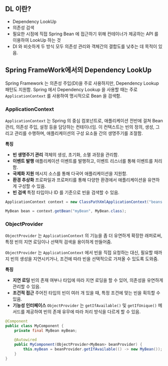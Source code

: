 
## DL 이란?
* Dependency LookUp
* 의존성 검색
* 필요한 시점에 직접 Spring Bean 에 접근하기 위해 컨테이너가 제공하는 API 를 이용하여 LookUp 하는 것
* DI 와 비슷하게 두 방식 모두 의존성 관리와 객체간의 결합도를 낮추는 데 목적이 있음.

## Spring FrameWork에서의 Dependency LookUp

Spring Framework 는 의존성 주입(DI)을 주로 사용하지만, Dependency Lookup 패턴도 지원함. Spring 에서 Dependency Lookup 을 사용할 때는 주로 `ApplicationContext` 를 사용하여 명시적으로 Bean 을 검색함.

### ApplicationContext

`ApplicationContext` 는 Spring 의 중심 컴포넌트로, 애플리케이션 전반에 걸쳐 Bean 관리, 의존성 주입, 설정 등을 담당하는 컨테이너임.
이 컨텍스트는 빈의 정의, 생성, 그리고 관리를 수행하며, 애플리케이션의 구성 요소들 간의 생명주기를 조절함.

**특징**
* **빈 생명주기 관리**
	객체의 생성, 초기화, 소멸 과정을 관리함.
* **이벤트 발행**
	애플리케이션 이벤트를 발행하고, 이벤트 리스너를 통해 이벤트를 처리함.
* **국제화 지원**
	메시지 소스를 통해 다국어 애플리케이션을 지원함.
* **환경 추상화**
	프로파일과 프로퍼티를 통해 다양한 환경에서 애플리케이션을 유연하게 구성할 수 있음.
* **빈 검색**
	특정 타입이나 ID 를 기준으로 빈을 검색할 수 있음.

```java
ApplicationContext context = new ClassPathXmlApplicationContext("beans.xml");

MyBean bean = context.getBean("myBean", MyBean.class);
```


### ObjectProvider

`ObjectProvider` 는 `ApplicationContext` 의 기능을 좀 더 유연하게 확장한 래퍼로써, 특정 빈의 지연 로딩이나 선택적 검색을 용이하게 만들어줌.

`ObjectProvider` 는 `ApplicationContext` 에서 빈을 직접 요청하는 대신, 필요할 때까지 빈의 생성을 지연시키거나, 조건에 따라 빈을 선택적으로 가져올 수 있도록 도와줌.

**특징**
* **지연 로딩**
	빈의 존재 여부나 타입에 따라 지연 로딩을 할 수 있어, 의존성을 유연하게 관리할 수 있음.
* **조건적 접근**
	주어진 타입의 빈이 여러 개 있을 때, 특정 조건에 맞는 빈을 획득할 수 있음.
* **기능성 인터페이스**
	`ObjectProvider` 는 `getIfAvailable()` 및 `getIfUnique()` 메서드를 제공하여 빈의 존재 유무에 따라 처리 방식을 다르게 할 수 있음.

```java
@Component
public class MyComponent {
	private final MyBean myBean;
	
	@Autowired
	public MyComponent(ObjectProvider<MyBean> beanProvider) {
		this.myBean = beanProvider.getIfAvailable(() -> new MyBean());
	}
}
```



